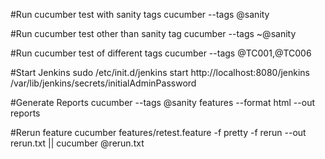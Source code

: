 #Run cucumber test with sanity tags
cucumber --tags @sanity

#Run cucumber test other than sanity tag
cucumber --tags ~@sanity

#Run cucumber test of different tags
cucumber --tags @TC001,@TC006

#Start Jenkins
sudo /etc/init.d/jenkins start
http://localhost:8080/jenkins
/var/lib/jenkins/secrets/initialAdminPassword

#Generate Reports
cucumber --tags @sanity features --format html --out reports

#Rerun feature
cucumber features/retest.feature -f pretty -f rerun --out rerun.txt || cucumber @rerun.txt
